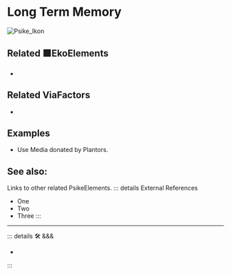 
# <psike>Long Term Memory</psike>

![Psike_Ikon](/Psike/Psike_Ikon.png)

## Related 🟩<eko>EkoElements</eko>

-

## Related <via>ViaFactors</via>

-

## Examples

- Use Media donated by Plantors.

## See also:

Links to other related PsikeElements.
::: details External References

- One
- Two
- Three
:::

---

<!-- =================================================== -->
<!-- =================================================== -->
<!-- =================================================== -->
<!-- =================================================== -->
<!-- =================================================== -->
::: details 🛠 <dev>&&&</dev>

-

:::
